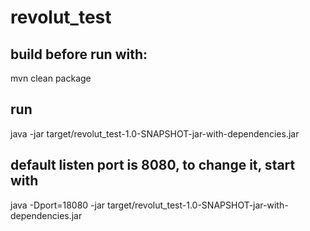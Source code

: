 # revolut_test

## build before run with:
 
mvn clean package

## run

java -jar target/revolut_test-1.0-SNAPSHOT-jar-with-dependencies.jar

## default listen port is 8080, to change it, start with

java -Dport=18080 -jar target/revolut_test-1.0-SNAPSHOT-jar-with-dependencies.jar 
